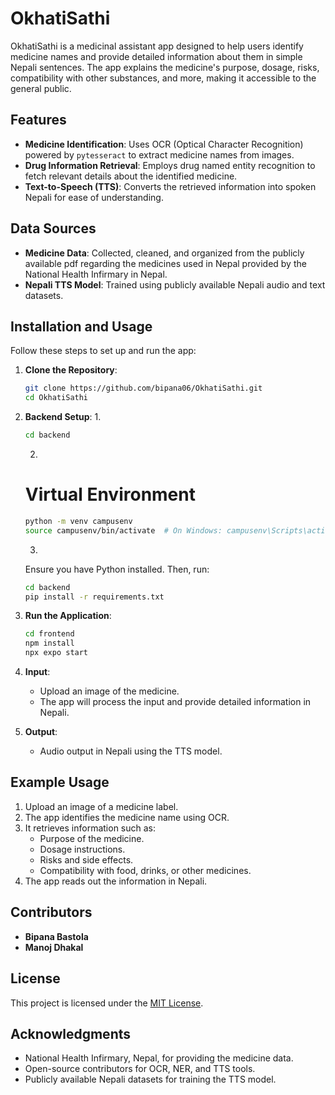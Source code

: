 # OkhatiSathi

OkhatiSathi is a medicinal assistant app designed to help users identify medicine names and provide detailed information about them in simple Nepali sentences. The app explains the medicine's purpose, dosage, risks, compatibility with other substances, and more, making it accessible to the general public.

## Features
- **Medicine Identification**: Uses OCR (Optical Character Recognition) powered by `pytesseract` to extract medicine names from images.
- **Drug Information Retrieval**: Employs drug named entity recognition to fetch relevant details about the identified medicine.
- **Text-to-Speech (TTS)**: Converts the retrieved information into spoken Nepali for ease of understanding.

## Data Sources
- **Medicine Data**: Collected, cleaned, and organized from the publicly available pdf regarding the medicines used in Nepal provided by the National Health Infirmary in Nepal. 
- **Nepali TTS Model**: Trained using publicly available Nepali audio and text datasets.

## Installation and Usage
Follow these steps to set up and run the app:

1. **Clone the Repository**:
    ```bash
    git clone https://github.com/bipana06/OkhatiSathi.git
    cd OkhatiSathi
    ```
2. **Backend Setup**:
    1. 
    ```bash
    cd backend
    ```
    2. 
    # Virtual Environment 
    ```bash
    python -m venv campusenv
    source campusenv/bin/activate  # On Windows: campusenv\Scripts\activate
    ```
    3. 
    Ensure you have Python installed. Then, run:
    ```bash
    cd backend
    pip install -r requirements.txt
    ```
3. **Run the Application**:
    ```bash
    cd frontend
    npm install
    npx expo start
    ```


4. **Input**:
    - Upload an image of the medicine.
    - The app will process the input and provide detailed information in Nepali.

5. **Output**:

    - Audio output in Nepali using the TTS model.

## Example Usage
1. Upload an image of a medicine label.
2. The app identifies the medicine name using OCR.
3. It retrieves information such as:
    - Purpose of the medicine.
    - Dosage instructions.
    - Risks and side effects.
    - Compatibility with food, drinks, or other medicines.
4. The app reads out the information in Nepali.

## Contributors
- **Bipana Bastola**
- **Manoj Dhakal**

## License
This project is licensed under the [MIT License](LICENSE).

## Acknowledgments
- National Health Infirmary, Nepal, for providing the medicine data.
- Open-source contributors for OCR, NER, and TTS tools.
- Publicly available Nepali datasets for training the TTS model.
